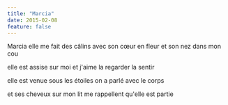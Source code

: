 ```yaml
---
title: "Marcia"
date: 2015-02-08
feature: false
---
```


Marcia elle me fait des câlins
avec son cœur en fleur
et son nez dans mon cou

elle est assise sur moi et j'aime la regarder
la sentir

elle est venue sous les étoiles on a parlé avec le corps

et ses cheveux sur mon lit me rappellent qu'elle est partie

